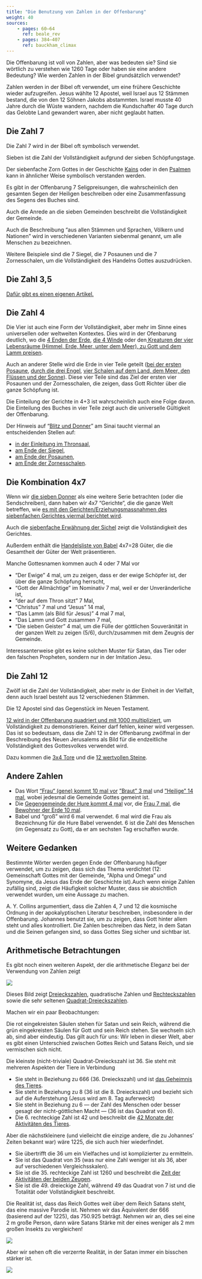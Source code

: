 ```yaml
---
title: "Die Benutzung von Zahlen in der Offenbarung"
weight: 40
sources:
    - pages: 60–64
      ref: beale_rev
    - pages: 384–407
      ref: bauckham_climax
---
```


Die Offenbarung ist voll von Zahlen, aber was bedeuten sie? Sind sie wörtlich zu verstehen wie 1260 Tage oder haben sie eine andere Bedeutung? Wie werden Zahlen in der Bibel grundsätzlich verwendet?

Zahlen werden in der Bibel oft verwendet, um eine frühere Geschichte wieder aufzugreifen. Jesus wählte 12 Apostel, weil Israel aus 12 Stämmen bestand, die von den 12 Söhnen Jakobs abstammten. Israel musste 40 Jahre durch die Wüste wandern, nachdem die Kundschafter 40 Tage durch das Gelobte Land gewandert waren, aber nicht geglaubt hatten.

## Die Zahl 7

<a name="84db"></a>
Die Zahl 7 wird in der Bibel oft symbolisch verwendet.

Sieben ist die Zahl der Vollständigkeit aufgrund der sieben Schöpfungstage.

Der siebenfache Zorn Gottes in der Geschichte [Kains](https://www.bibleserver.com/SLT/1.Mose4%2C15) oder in den [Psalmen](https://www.bibleserver.com/SLT/Psalm79%2C12) kann in ähnlicher Weise symbolisch verstanden werden.

Es gibt in der Offenbarung 7 Seligpreisungen, die wahrscheinlich den gesamten Segen der Heiligen beschreiben oder eine Zusammenfassung des Segens des Buches sind.

Auch die Anrede an die sieben Gemeinden beschreibt die Vollständigkeit der Gemeinde.

Auch die Beschreibung “aus allen Stämmen und Sprachen, Völkern und Nationen” wird in verschiedenen Varianten siebenmal genannt, um alle Menschen zu bezeichnen.

Weitere Beispiele sind die 7 Siegel, die 7 Posaunen und die 7 Zornesschalen, um die Vollständigkeit des Handelns Gottes auszudrücken.

## Die Zahl 3,5

<a name="20fe"></a>
[Dafür gibt es einen eigenen Artikel.](../../../../bible/daniel/expl/the-secret-of-the-3-5-years)

## Die Zahl 4

<a name="0f0d"></a>
Die Vier ist auch eine Form der Vollständigkeit, aber mehr im Sinne eines universellen oder weltweiten Kontextes. Dies wird in der Ofenbarung deutlich, wo die [4 Enden der Erde](https://www.bibleserver.com/SLT/Offenbarung20%2C8), [die 4 Winde](https://www.bibleserver.com/SLT/Offenbarung7%2C1) oder den[ Kreaturen der vier Lebensräume (Himmel, Erde, Meer, unter dem Meer), zu Gott und dem Lamm preisen](https://www.bibleserver.com/SLT/Offenbarung5%2C13).

Auch an anderer Stelle wird die Erde in vier Teile geteilt ([bei der ersten Posaune](https://www.bibleserver.com/SLT/Offenbarung8%2C7), [durch die drei Engel](https://www.bibleserver.com/SLT/Offenbarung14%2C7), [vier Schalen auf dem Land, dem Meer, den Flüssen und der Sonne](https://www.bibleserver.com/SLT/Offenbarung16%2C2-9)). Diese vier Teile sind das Ziel der ersten vier Posaunen und der Zornesschalen, die zeigen, dass Gott Richter über die ganze Schöpfung ist.

Die Einteilung der Gerichte in 4+3 ist wahrscheinlich auch eine Folge davon. Die Einteilung des Buches in vier Teile zeigt auch die universelle Gültigkeit der Offenbarung.

Der Hinweis auf “[Blitz und Donner](https://www.bibleserver.com/SLT/2.Mose19%2C16-18)” am Sinai taucht viermal an entscheidenden Stellen auf:

- [in der Einleitung im Thronsaal](https://www.bibleserver.com/SLT/Offenbarung4%2C5),
- [am Ende der Siegel](https://www.bibleserver.com/SLT/Offenbarung8%2C5),
- [am Ende der Posaunen](https://www.bibleserver.com/SLT/Offenbarung11%2C19),
- [am Ende der Zornesschalen](https://www.bibleserver.com/SLT/Offenbarung16%2C18).

## Die Kombination 4x7

<a name="1ee7"></a>
Wenn wir [die sieben Donner](https://www.bibleserver.com/SLT/Offenbarung10%2C3-7) als eine weitere Serie betrachten (oder die Sendschreiben), dann haben wir 4x7 “Gerichte”, die die ganze Welt betreffen, wie [es mit den Gerichten/Erziehungsmassnahmen des siebenfachen Gerichtes viermal berichtet wird](https://www.bibleserver.com/SLT/3.Mose26%2C14-46).

Auch die [siebenfache Erwähnung der Sichel](https://www.bibleserver.com/SLT/Offenbarung14%2C14-19) zeigt die Vollständigkeit des Gerichtes.

Außerdem enthält die [Handelsliste von Babel](https://www.bibleserver.com/SLT/Offenbarung18%2C11-13) 4x7=28 Güter, die die Gesamtheit der Güter der Welt präsentieren.

Manche Gottesnamen kommen auch 4 oder 7 Mal vor

- “Der Ewige” 4 mal, um zu zeigen, dass er der ewige Schöpfer ist, der über die ganze Schöpfung herrscht,
- “Gott der Allmächtige” im Nominativ 7 mal, weil er der Unveränderliche ist,
- “der auf dem Thron sitzt” 7 Mal,
- “Christus” 7 mal und “Jesus” 14 mal,
- “Das Lamm (als Bild für Jesus)” 4 mal 7 mal,
- “Das Lamm und Gott zusammen 7 mal,
- “Die sieben Geister” 4 mal, um die Fülle der göttlichen Souveränität in der ganzen Welt zu zeigen (5/6), durch/zusammen mit dem Zeugnis der Gemeinde.

Interessanterweise gibt es keine solchen Muster für Satan, das Tier oder den falschen Propheten, sondern nur in der Imitation Jesu.

## Die Zahl 12

<a name="d8d4"></a>
Zwölf ist die Zahl der Vollständigkeit, aber mehr in der Einheit in der Vielfalt, denn auch Israel besteht aus 12 verschiedenen Stämmen.

Die 12 Apostel sind das Gegenstück im Neuen Testament.

[12 wird in der Offenbarung quadriert und mit 1000 multipliziert](https://www.bibleserver.com/SLT/Offenbarung7%2C4-8), um Vollständigkeit zu demonstrieren. Keiner darf fehlen, keiner wird vergessen. Das ist so bedeutsam, dass die Zahl 12 in der Offenbarung zwölfmal in der Beschreibung des Neuen Jerusalems als Bild für die endzeitliche Vollständigkeit des Gottesvolkes verwendet wird.

Dazu kommen die [3x4 Tore](https://www.bibleserver.com/SLT/Offenbarung21%2C13) und die [12 wertvollen Steine](https://www.bibleserver.com/SLT/Offenbarung21%2C19-20).

## Andere Zahlen

<a name="8d23"></a>
- Das Wort [“Frau“ (gene) kommt 10 mal vor](https://biblehub.com/greek/strongs_1135.htm) [”Braut” 3 mal](https://biblehub.com/greek/3565.htm) und [”Heilige” 14 mal](https://biblehub.com/greek/40.htm), wobei jedesmal die Gemeinde Gottes gemeint ist.
- Die [Gegengemeinde der Hure kommt 4 mal](https://biblehub.com/greek/4204.htm) vor, die [Frau 7 mal](https://biblehub.com/greek/1135.htm), die [Bewohner der Erde 10 mal](https://biblehub.com/greek/3625.htm).
- Babel und “groß” wird 6 mal verwendet. 6 mal wird die Frau als Bezeichnung für die Hure Babel verwendet. 6 ist die Zahl des Menschen (im Gegensatz zu Gott), da er am sechsten Tag erschaffen wurde.

## Weitere Gedanken

<a name="5fd8"></a>
Bestimmte Wörter werden gegen Ende der Offenbarung häufiger verwendet, um zu zeigen, dass sich das Thema verdichtet (12: Gemeinschaft Gottes mit der Gemeinde, “Alpha und Omega” und Synomyne, da Jesus das Ende der Geschichte ist).Auch wenn einige Zahlen zufällig sind, zeigt die Häufigkeit solcher Muster, dass sie absichtlich verwendet wurden, um eine Aussage zu machen.

A. Y. Collins argumentiert, dass die Zahlen 4, 7 und 12 die kosmische Ordnung in der apokalyptischen Literatur beschreiben, insbesondere in der Offenbarung. Johannes benutzt sie, um zu zeigen, dass Gott hinter allem steht und alles kontrolliert. Die Zahlen beschreiben das Netz, in dem Satan und die Seinen gefangen sind, so dass Gottes Sieg sicher und sichtbar ist.

## Arithmetische Betrachtungen

<a name="f042"></a>
Es gibt noch einen weiteren Aspekt, der die arithmetische Eleganz bei der Verwendung von Zahlen zeigt

![](/images/Numbers_de.jpg)

Dieses Bild zeigt [Dreieckszahlen](https://adi.dzlm.de/figurierte-zahlen/dreieckszahlen), quadratische Zahlen und [Rechteckszahlen](https://adi.dzlm.de/figurierte-zahlen/rechteckszahlen) sowie die sehr seltenen [Quadrat-Dreieckszahlen](https://de.wikipedia.org/wiki/Dreieckszahl#Quadrat-Dreieckszahlen).

Machen wir ein paar Beobachtungen:

Die rot eingekreisten Säulen stehen für Satan und sein Reich, während die grün eingekreisten Säulen für Gott und sein Reich stehen. Sie wechseln sich ab, sind aber eindeutig. Das gilt auch für uns: Wir leben in dieser Welt, aber es gibt einen Unterschied zwischen Gottes Reich und Satans Reich, und sie vermischen sich nicht.

Die kleinste (nicht-triviale) Quadrat-Dreieckszahl ist 36. Sie steht mit mehreren Aspekten der Tiere in Verbindung

- Sie steht in Beziehung zu 666 (36. Dreieckszahl) und ist [das Geheimnis des Tieres](https://www.bibleserver.com/SLT/Offenbarung13%2C18).
- Sie steht in Beziehung zu 8 (36 ist die 8. Dreieckszahl) und bezieht sich auf die Auferstehung (Jesus wird am 8. Tag auferweckt)
- Sie steht in Beziehung zu 6 — der Zahl des Menschen oder besser gesagt der nicht-göttlichen Macht — (36 ist das Quadrat von 6).
- Die 6. rechteckige Zahl ist 42 und beschreibt die [42 Monate der Aktivitäten des Tieres](https://www.bibleserver.com/SLT/Offenbarung13%2C5).

Aber die nächstkleinere (und vielleicht die einzige andere, die zu Johannes’ Zeiten bekannt war) wäre 1225, die sich auch hier wiederfindet.

- Sie übertrifft die 36 um ein Vielfaches und ist komplizierter zu ermitteln.
- Sie ist das Quadrat von 35 (was nur eine Zahl weniger ist als 36, aber auf verschiedenen Vergleichsskalen).
- Sie ist die 35. rechteckige Zahl ist 1260 und beschreibt die [Zeit der Aktivitäten der beiden Zeugen](https://www.bibleserver.com/SLT/Offenbarung11%2C3).
- Sie ist die 49. dreieckige Zahl, während 49 das Quadrat von 7 ist und die Totalität oder Vollständigkeit beschreibt.

Die Realität ist, dass das Reich Gottes weit über dem Reich Satans steht, das eine massive Parodie ist. Nehmen wir das Äquivalent der 666 (basierend auf der 1225), das 750.925 beträgt. Nehmen wir an, dies sei eine 2 m große Person, dann wäre Satans Stärke mit der eines weniger als 2 mm großen Insekts zu vergleichen!

![](/images/Numbers2_de1.jpg)

Aber wir sehen oft die verzerrte Realität, in der Satan immer ein bisschen stärker ist.

![](/images/Numbers2_de2.jpg)
